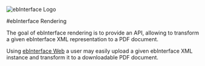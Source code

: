![ebInterface Logo](https://github.com/pliegl/ebinterface/blob/master/site/images/logo.jpg?raw=true "ebInterface e-Invoice standard")

#ebInterface Rendering

The goal of ebInterface rendering is to provide an API, allowing to transform a given ebInterface XML representation to a PDF document.

Using [ebInterface Web](https://github.com/austriapro/ebinterface-web) a user may easily upload a given ebInterface XML instance and transform it to a downloadable PDF document.